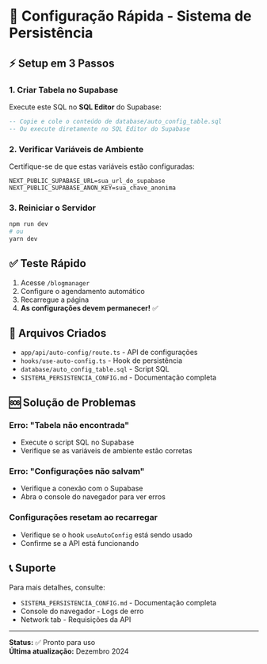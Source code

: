 # 🚀 Configuração Rápida - Sistema de Persistência

## ⚡ Setup em 3 Passos

### 1. **Criar Tabela no Supabase**
Execute este SQL no **SQL Editor** do Supabase:

```sql
-- Copie e cole o conteúdo de database/auto_config_table.sql
-- Ou execute diretamente no SQL Editor do Supabase
```

### 2. **Verificar Variáveis de Ambiente**
Certifique-se de que estas variáveis estão configuradas:

```env
NEXT_PUBLIC_SUPABASE_URL=sua_url_do_supabase
NEXT_PUBLIC_SUPABASE_ANON_KEY=sua_chave_anonima
```

### 3. **Reiniciar o Servidor**
```bash
npm run dev
# ou
yarn dev
```

## ✅ Teste Rápido

1. Acesse `/blogmanager`
2. Configure o agendamento automático
3. Recarregue a página
4. **As configurações devem permanecer!** ✅

## 🔧 Arquivos Criados

- `app/api/auto-config/route.ts` - API de configurações
- `hooks/use-auto-config.ts` - Hook de persistência
- `database/auto_config_table.sql` - Script SQL
- `SISTEMA_PERSISTENCIA_CONFIG.md` - Documentação completa

## 🆘 Solução de Problemas

### Erro: "Tabela não encontrada"
- Execute o script SQL no Supabase
- Verifique se as variáveis de ambiente estão corretas

### Erro: "Configurações não salvam"
- Verifique a conexão com o Supabase
- Abra o console do navegador para ver erros

### Configurações resetam ao recarregar
- Verifique se o hook `useAutoConfig` está sendo usado
- Confirme se a API está funcionando

## 📞 Suporte

Para mais detalhes, consulte:
- `SISTEMA_PERSISTENCIA_CONFIG.md` - Documentação completa
- Console do navegador - Logs de erro
- Network tab - Requisições da API

---

**Status:** ✅ Pronto para uso  
**Última atualização:** Dezembro 2024 